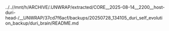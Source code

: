 ../..//mnt/h/ARCHIVE/.UNWRAP/extracted/CORE__2025-08-14__2200__host-duri-head-/__UNWRAP/37cd7f6acf/backups/20250728_134105_duri_self_evolution_backup/duri_brain/README.md
